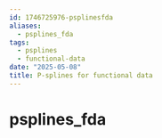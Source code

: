 ```yaml
---
id: 1746725976-psplinesfda
aliases:
  - psplines_fda
tags:
  - psplines
  - functional-data
date: "2025-05-08"
title: P-splines for functional data
---
```


# psplines_fda

